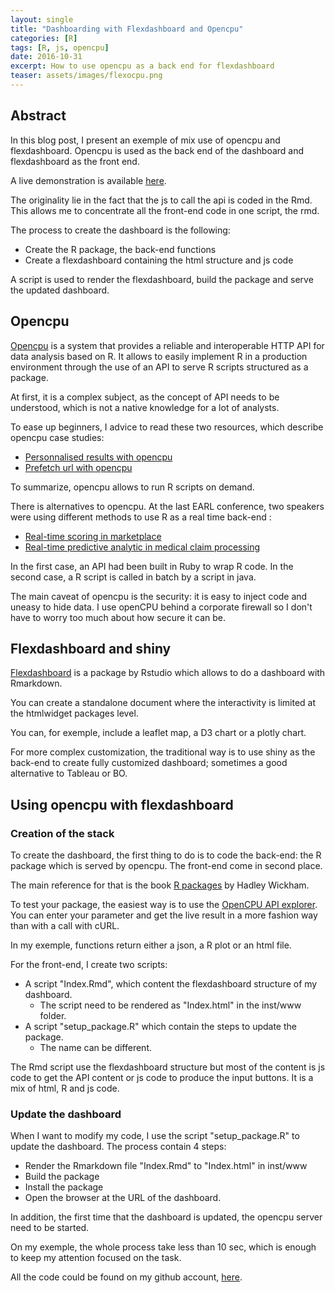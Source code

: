 ```yaml
---
layout: single
title: "Dashboarding with Flexdashboard and Opencpu"
categories: [R]
tags: [R, js, opencpu]
date: 2016-10-31
excerpt: How to use opencpu as a back end for flexdashboard
teaser: assets/images/flexocpu.png
---
```


## Abstract

In this blog post, I present an exemple of mix use of opencpu and flexdashboard. 
Opencpu is used as the back end of the dashboard and flexdashboard as the front end.

A live demonstration is available [here](https://yvescr.ocpu.io/flexocpu/www/ ).

The originality lie in the fact that the js to call the api is coded in the Rmd. This allows me to concentrate all the front-end code in one script, the rmd.

The process to create the dashboard is the following:

- Create the R package, the back-end functions
- Create a flexdashboard containing the html structure and js code

A script is used to render the flexdashboard, build the package and serve the updated dashboard.

## Opencpu

[Opencpu](opencpu.org) is a system that provides a reliable and interoperable HTTP API for data analysis based on R. It allows to easily implement R in a production environment through the use of an API to serve R scripts structured as a package.

At first, it is a complex subject, as the concept of API needs to be understood, which is not a native knowledge for a lot of analysts.

To ease up beginners, I advice to read these two resources, which describe opencpu case studies:

* [Personnalised results with opencpu](https://medium.com/@TheLaddersEng/data-scientists-toolbox-for-data-infrastructure-i-e25391f145a3#.dg3csfgf1)
* [Prefetch url with opencpu](https://earlconf.com/london/speaker/hxcuw)

To summarize, opencpu allows to run R scripts on demand.

There is alternatives to opencpu.
At the last EARL conference, two speakers were using different methods to use R as a real time back-end :

* [Real-time scoring in marketplace](https://earlconf.com/london/speaker/6zbc3)
* [Real-time predictive analytic in medical claim processing](https://earlconf.com/london/speaker/8oj31)

In the first case, an API had been built in Ruby to wrap R code. In the second case, a R script is called in batch by a script in java.

The main caveat of opencpu is the security: it is easy to inject code and uneasy to hide data. I use openCPU behind a corporate firewall so I don't have to worry too much about how secure it can be.

## Flexdashboard and shiny

[Flexdashboard](http://rmarkdown.rstudio.com/flexdashboard/) is a package by Rstudio which allows to do a dashboard with Rmarkdown.

You can create a standalone document where the interactivity is limited at the htmlwidget packages level.

You can, for exemple, include a leaflet map, a D3 chart or a plotly chart.

For more complex customization, the traditional way is to use shiny as the back-end to create fully customized dashboard; sometimes a good alternative to Tableau or BO.

## Using opencpu with flexdashboard

### Creation of the stack

To create the dashboard, the first thing to do is to code the back-end: the R package which is served by opencpu. The front-end come in second place.

The main reference for that is the book [R packages](r-pkgs.had.co.nz) by Hadley Wickham.

To test your package, the easiest way is to use the [OpenCPU API explorer](https://public.opencpu.org/ocpu/test/).
You can enter your parameter and get the live result in a more fashion way than with a call with cURL.

In my exemple, functions return either a json, a R plot or an html file.

For the front-end, I create two scripts:

- A script "Index.Rmd", which content the flexdashboard structure of my dashboard.
    * The script need to be rendered as "Index.html" in the inst/www folder.
- A script "setup_package.R" which contain the steps to update the package.
    * The name can be different.

The Rmd script use the flexdashboard structure but most of the content is js code to get the API content or js code to produce the input buttons. It is a mix of html, R and js code.

### Update the dashboard

When I want to modify my code, I use the script "setup_package.R" to update the dashboard. The process contain 4 steps:

* Render the Rmarkdown file "Index.Rmd" to "Index.html" in inst/www
* Build the package
* Install the package
* Open the browser at the URL of the dashboard.

In addition, the first time that the dashboard is updated, the opencpu server need to be started.

On my exemple, the whole process take less than 10 sec, which is enough to keep my attention focused on the task.

All the code could be found on my github account, [here](https://github.com/YvesCR/flexocpu).
